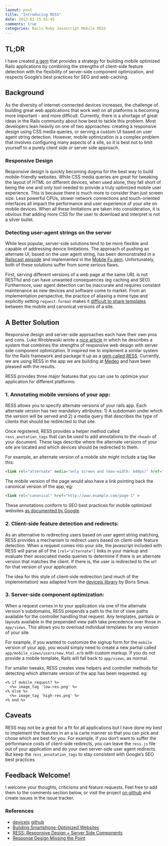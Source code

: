 ```yaml
---
layout: post
title: "Introducing RESS"
date: 2013-02-15 01:45
comments: true
categories: Rails Ruby Javascript Mobile RESS
---
```


## TL;DR

I have created [a gem](https://github.com/matthewrobertson/ress) that provides a strategy for building mobile optimized Rails applications by combining the strengths of client-side feature detection with the flexibility of server-side component optimization, and respects Google’s best practices for SEO and web-caching.<!-- more -->

## Background

As the diversity of internet-connected devices increases, the challenge of building great web applications that work well on all platforms is becoming more important - and more difficult. Currently, there is a shortage of great ideas in the Rails community about how best to tackle this problem.  Most developers lean heavily on one of two approaches: creating a responsive design using CSS media queries, or serving a custom UI based on user agent string detection. However, mobile optimization is a complex problem that involves configuring many aspects of a site, so it is best not to limit yourself to a purely client side or server side approach.

### Responsive Design

Responsive design is quickly becoming dogma for the best way to build mobile-friendly websites. While CSS media queries are great for tweaking the layout of HTML on different devices, when used alone, they fall short of being the one and only tool needed to provide a truly optimized mobile user experience. This is because there is much more to consider than just screen size. Less powerful CPUs, slower network connections and touch-oriented interfaces all impact the performance and user experience of your site on mobile devices. When all these limitations are taken into consideration, it is obvious that adding more CSS for the user to download and interpret is not a silver bullet.

### Detecting user-agent strings on the server

While less popular, server-side solutions tend to be more flexible and capable of addressing device limitations. The approach of pushing an alternate UI, based on the user agent string, has been demonstrated in a [Railscast episode](http://railscasts.com/episodes/199-mobile-devices) and implemented in the [Mobile Fu gem](https://github.com/brendanlim/mobile-fu). Unfortunately, both of these solutions suffer from some serious flaws.

First, serving different versions of a web page at the same URL is not RESTful and can have unwanted consequences (eg caching and SEO). Furthermore, user agent detection can be inaccurate and requires constant maintenance as new devices and software come to market. From an implementation perspective, the practice of aliasing a mime type and explicitly setting `request.format` makes it [difficult to share templates](https://github.com/rails/rails/issues/3855) between the mobile and canonical versions of a site.

## A Better Solution

Responsive design and server-side approaches each have their own pros and cons. Luke Wroblewski wrote a [nice article](http://www.lukew.com/ff/entry.asp?1392) in which he describes a system that combines the strengths of responsive web design with server side component optimization. It inspired me to implement a similar system for the Rails framework and package it up as a [gem called RESS](https://github.com/matthewrobertson/ress). Currently, we are using RESS in the app we are building at [Medeo](https://www.medeo.ca/) and have been pleased with the results.

RESS provides three major features that you can use to optimize your application for different platforms:

### 1. Annotating mobile versions of your app:

RESS allows you to specify alternate versions of your rails app. Each alternate version has two mandatory attributes: 1) A subdomain under which the version will be served and 2) a media query that describes the type of clients that should be redirected to that site.

Once registered, RESS provides a helper method called `ress_anotation_tags` that can be used to add annotations to the `<head>` of your document. These tags describe where the alternate versions of your site are located and which devices should be redirected to them.

For example, an alternate version of a mobile site might include a tag like this:

```html
<link rel="alternate" media="only screen and (max-width: 640px)" href="http://m.example.com/page-1" >
```

The mobile version of the page would also have a link pointing back the canonical version of the app, eg:

```html
<link rel="canonical" href="http://www.example.com/page-1" >
```
These annotations conform to SEO best practices for mobile optimized websites [as documented by Google](https://developers.google.com/webmasters/smartphone-sites/details).

### 2. Client-side feature detection and redirects:

As an alternative to redirecting users based on user agent string matching, RESS provides a mechanism to redirect users based on client-side feature detection. When a request comes into your site, the javascript included with RESS will parse all of the `[rel="alternate"]` links in your markup and evaluate their associated media queries to determine if there is an alternate version that matches the client. If there is, the user is redirected to the url for that version of your application.

The idea for this style of client-side redirection (and much of the implementation) was adapted from the [devicejs library](https://github.com/borismus/device.js) by Boris Smus.

### 3. Server-side component optimization:

When a request comes in to your application via one of the alternate version's subdomains, RESS prepends a path to the list of view paths available for the controller handling that request. Any templates, partials or layouts available in the prepended view path take precedence over those in `app/views`. This allows you to overload individual templates for any version of your site.

For example, if you wanted to customize the signup form for the `mobile` version of your app, you would simply need to create a new partial called `app/mobile_views/users/new.html.erb` with custom markup. If you do not provide a mobile template, Rails will fall back to `app/views`, as normal.

For smaller tweaks, RESS creates view helpers and controller methods for detecting which alternate version of the app has been requested. eg:

```erb
<% if mobile_request? %>
  <%= image_tag 'low-res.png' %>
<% else %>
  <%= image_tag 'high-res.png' %>
<% end %>
```

## Caveats

RESS may not be a great for a fit for all applications but I have done my best to implement the features in an a la carte manner so that you can pick and chose which are best for you. For example, if you don’t want to suffer the performance costs of client-side redirects, you can leave the `ress.js` file out of your application and do your own server-side user agent redirects. But keep the `ress_annotation_tags` to stay consistent with Google’s SEO best practices.

## Feedback Welcome!

I welcome your thoughts, criticisms and feature requests. Feel free to add them to the comments section below, or visit the project [on github](https://github.com/matthewrobertson/ress) and create issues in the issue tracker.

### References

- [devicejs](http://www.html5rocks.com/en/mobile/cross-device/) [github](https://github.com/borismus/device.js)
- [Building Smartphone-Optimized Websites](https://developers.google.com/webmasters/smartphone-sites/details)
- [RESS: Responsive Design + Server Side Components](http://www.lukew.com/ff/entry.asp?1392)
- [Response Design Missing the Point](http://bradfrostweb.com/blog/web/responsive-web-design-missing-the-point/)